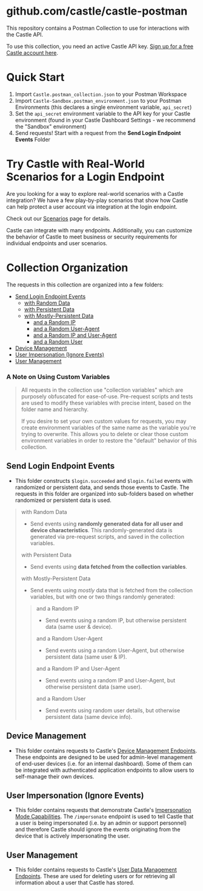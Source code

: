 # github.com/castle/castle-postman

This repository contains a Postman Collection to use for interactions with the Castle API.

To use this collection, you need an active Castle API key. [Sign up for a free Castle account here](https://dashboard.castle.io/signup/new).

# Quick Start
1. Import `Castle.postman_collection.json` to your Postman Workspace
2. Import `Castle-Sandbox.postman_environment.json` to your Postman Environments (this declares a single environment variable, `api_secret`)
3. Set the `api_secret` environment variable to the API key for your Castle environment (found in your Castle Dashboard Settings - we recommend the "Sandbox" environment)
4. Send requests! Start with a request from the **Send Login Endpoint Events** Folder

# Try Castle with Real-World Scenarios for a Login Endpoint

Are you looking for a way to explore real-world scenarios with a Castle integration? We have a few play-by-play scenarios that show how Castle can help protect a user account via integration at the login endpoint.

Check out our [Scenarios](./Scenarios.md) page for details.

Castle can integrate with many endpoints. Additionally, you can customize the behavior of Castle to meet business or security requirements for individual endpoints and user scenarios.

# Collection Organization

The requests in this collection are organized into a few folders:
- [Send Login Endpoint Events](#send-login-endpoint-events)
  - [with Random Data](#with-random-data)
  - [with Persistent Data](#with-persistent-data)
  - [with Mostly-Persistent Data](#with-mostly-persistent-data)
    - [and a Random IP](#and-a-random-ip)
    - [and a Random User-Agent](#and-a-random-user-agent)
    - [and a Random IP and User-Agent](#and-a-random-ip-and-user-agent)
    - [and a Random User](#and-a-random-user)
- [Device Management](#device-management)
- [User Impersonation (Ignore Events)](#user-impersonation-ignore-events)
- [User Management](#user-management)

### A Note on Using Custom Variables

>All requests in the collection use "collection variables" which are purposely obfuscated for ease-of-use. Pre-request scripts and tests are used to modify these variables with precise intent, based on the folder name and hierarchy.
>
>If you desire to set your own custom values for requests, you may create environment variables of the same name as the variable you're trying to overwrite. This allows you to delete or clear those custom environment variables in order to restore the "default" behavior of this collection.

## Send Login Endpoint Events

- This folder constructs `$login.succeeded` and `$login.failed` events with randomized or persistent data, and sends those events to Castle. The requests in this folder are organized into sub-folders based on whether randomized or persistent data is used.

> with Random Data
>
>-  Send events using **randomly generated data for all user and device characteristics**. This randomly-generated data is generated via pre-request scripts, and saved in the collection variables.
>
> with Persistent Data
>
>- Send events using **data fetched from the collection variables**.
>
> with Mostly-Persistent Data
>
>- Send events using *mostly* data that is fetched from the collection variables, but with one or two things randomly generated:
>>
>> and a Random IP
>>
>>- Send events using a random IP, but otherwise persistent data (same user & device).
>>
>> and a Random User-Agent
>>
>>- Send events using a random User-Agent, but otherwise persistent data (same user & IP).
>>
>> and a Random IP and User-Agent
>>
>>- Send events using a random IP and User-Agent, but otherwise persistent data (same user).
>>
>> and a Random User
>> 
>> - Send events using random user details, but otherwise persistent data (same device info).

## Device Management

- This folder contains requests to Castle's [Device Management Endpoints](https://docs.castle.io/device_management_tool/). These endpoints are designed to be used for admin-level management of end-user devices (i.e. for an internal dashboard). Some of them can be integrated with authenticated application endpoints to allow users to self-manage their own devices.

## User Impersonation (Ignore Events)

- This folder contains requests that demonstrate Castle's [Impersonation Mode Capabilities](https://docs.castle.io/impersonation_mode/). The `/impersonate` endpoint is used to tell Castle that a user is being impersonated (i.e. by an admin or support personnel) and therefore Castle should ignore the events originating from the device that is actively impersonating the user.

## User Management

- This folder contains requests to Castle's [User Data Management Endpoints](https://docs.castle.io/gdpr_apis/). These are used for deleting users or for retrieving all information about a user that Castle has stored.